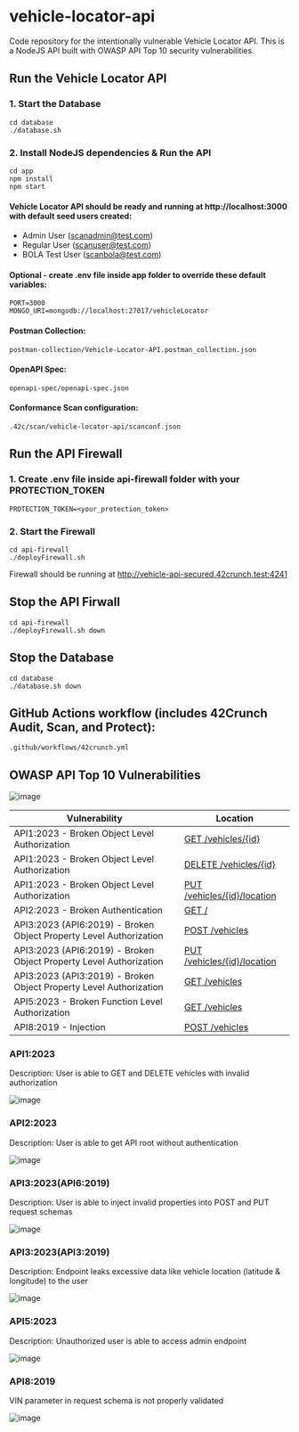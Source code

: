 # vehicle-locator-api
Code repository for the intentionally vulnerable Vehicle Locator API. This is a NodeJS API built with OWASP API Top 10 security vulnerabilities.

## Run the Vehicle Locator API

### 1. Start the Database
```
cd database
./database.sh
```

### 2. Install NodeJS dependencies & Run the API
```
cd app
npm install
npm start
```

#### Vehicle Locator API should be ready and running at http://localhost:3000 with default seed users created:
- Admin User (scanadmin@test.com)
- Regular User (scanuser@test.com)
- BOLA Test User (scanbola@test.com)

#### Optional - create .env file inside app folder to override these default variables:
```
PORT=3000
MONGO_URI=mongodb://localhost:27017/vehicleLocator
```

#### Postman Collection:
```
postman-collection/Vehicle-Locator-API.postman_collection.json
```

#### OpenAPI Spec:
```
openapi-spec/openapi-spec.json
```

#### Conformance Scan configuration:
```
.42c/scan/vehicle-locator-api/scanconf.json
```

## Run the API Firewall

### 1. Create .env file inside api-firewall folder with your PROTECTION_TOKEN
```
PROTECTION_TOKEN=<your_protection_token>
```

### 2. Start the Firewall
```
cd api-firewall
./deployFirewall.sh
```

Firewall should be running at http://vehicle-api-secured.42crunch.test:4241

## Stop the API Firwall
```
cd api-firewall
./deployFirewall.sh down
```

## Stop the Database
```
cd database
./database.sh down
```

## GitHub Actions workflow (includes 42Crunch Audit, Scan, and Protect):
```
.github/workflows/42crunch.yml
```

## OWASP API Top 10 Vulnerabilities

![image](https://github.com/user-attachments/assets/1149d806-6418-4af4-96c2-e04f832010a1)

| Vulnerability                                                       | Location                                   |
| ------------------------------------------------------------------- | ------------------------------------------ |
| API1:2023 - Broken Object Level Authorization                       | [GET /vehicles/{id}](#api12023)            |
| API1:2023 - Broken Object Level Authorization                       | [DELETE /vehicles/{id}](#api12023)         |
| API1:2023 - Broken Object Level Authorization                       | [PUT /vehicles/{id}/location](#api12023)   |
| API2:2023 - Broken Authentication                                   | [GET /](#api22023)                         |
| API3:2023 (API6:2019) - Broken Object Property Level Authorization  | [POST /vehicles](#api32023api62019)        |
| API3:2023 (API6:2019) - Broken Object Property Level Authorization  | [PUT /vehicles/{id}/location](#api32023api62019)|
| API3:2023 (API3:2019) - Broken Object Property Level Authorization  | [GET /vehicles](#api32023api32019)         |
| API5:2023 - Broken Function Level Authorization                     | [GET /vehicles](#api52023)                 |
| API8:2019 - Injection                                               | [POST /vehicles](#api82019)                |

### API1:2023
Description: User is able to GET and DELETE vehicles with invalid authorization

![image](https://github.com/user-attachments/assets/9f4f0786-f519-4aa9-937c-24910f235476)

### API2:2023
Description: User is able to get API root without authentication

![image](https://github.com/user-attachments/assets/934ae725-6065-43f4-bd1d-82df576b9470)

### API3:2023(API6:2019)
Description: User is able to inject invalid properties into POST and PUT request schemas

![image](https://github.com/user-attachments/assets/c867542f-0e01-41ac-929a-887f10d120fa)

### API3:2023(API3:2019)
Description: Endpoint leaks excessive data like vehicle location (latitude & longitude) to the user

![image](https://github.com/user-attachments/assets/27af7e30-c440-4edd-9dd4-25d307e3f015)

### API5:2023
Description: Unauthorized user is able to access admin endpoint

![image](https://github.com/user-attachments/assets/079324e8-432c-462d-87fb-742298b3addb)

### API8:2019
VIN parameter in request schema is not properly validated

![image](https://github.com/user-attachments/assets/ee9f19dc-d89f-4723-ace3-cc4169253aa2)

